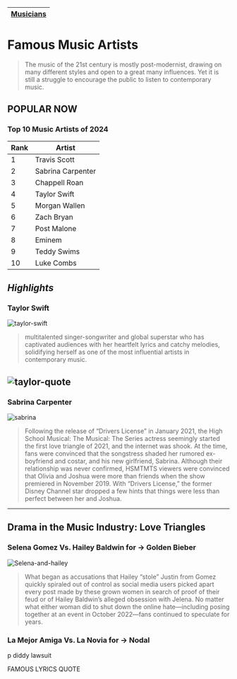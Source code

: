 | [Musicians](musicians.md) |
| ----- |

# Famous Music Artists

> The music of the 21st century is mostly post-modernist, drawing on many different styles and open to a great many influences. Yet it is still a struggle to encourage the public to listen to contemporary music.

## POPULAR NOW

### Top 10 Music Artists of 2024
| Rank | Artist |
| ---- | ------ |
| 1 | Travis Scott |
| 2 | Sabrina Carpenter |
| 3 | Chappell Roan |
| 4 | Taylor Swift |
| 5 | Morgan Wallen |
| 6 | Zach Bryan |
| 7 | Post Malone |
| 8 | Eminem |
| 9 | Teddy Swims |
| 10 | Luke Combs |

## ***Highlights***

### **Taylor Swift**
![taylor-swift](https://github.com/user-attachments/assets/332f1c22-70cd-4fdd-8cb3-1f56a7cd26d0)
> multitalented singer-songwriter and global superstar who has captivated audiences with her heartfelt lyrics and catchy melodies, solidifying herself as one of the most influential artists in contemporary music.

![taylor-quote](https://www.yourtango.com/sites/default/files/image_blog/2024-09/taylor-swift-quotes-lyrics-friendship.png)
-------------
### **Sabrina Carpenter**
![sabrina](https://github.com/user-attachments/assets/4c73c5b5-397e-40d9-acbb-548209888a45)
> Following the release of “Drivers License” in January 2021, the High School Musical: The Musical: The Series actress seemingly started the first love triangle of 2021, and the internet was shook. At the time, fans were convinced that the songstress shaded her rumored ex-boyfriend and costar, and his new girlfriend, Sabrina. Although their relationship was never confirmed, HSMTMTS viewers were convinced that Olivia and Joshua were more than friends when the show premiered in November 2019. With “Drivers License,” the former Disney Channel star dropped a few hints that things were less than perfect between her and Joshua.
-----------

## Drama in the Music Industry: Love Triangles

### Selena Gomez Vs. Hailey Baldwin for -> Golden Bieber
![Selena-and-hailey](https://media.glamour.com/photos/63f7cf6c06b05dea3af53174/master/w_2560%2Cc_limit/Selena%2520Gomez%2C%2520Hailey%2520Bieber%2520(1).jpg)

> What began as accusations that Hailey “stole” Justin from Gomez quickly spiraled out of control as social media users picked apart every post made by these grown women in search of proof of their feud or of Hailey Baldwin’s alleged obsession with Jelena. No matter what either woman did to shut down the online hate—including posing together at an event in October 2022—fans continued to speculate for years. 

### La Mejor Amiga Vs. La Novia for -> Nodal

p diddy lawsuit

FAMOUS LYRICS QUOTE

